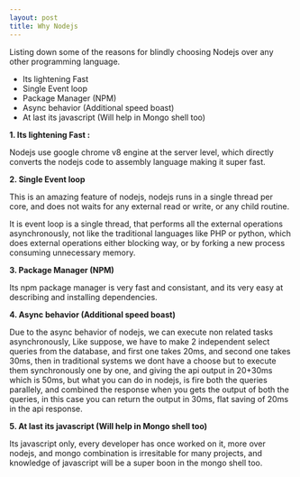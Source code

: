 ```yaml
---
layout: post
title: Why Nodejs
---
```


Listing down some of the reasons for blindly choosing Nodejs over any other programming language.

 - Its lightening Fast
 - Single Event loop
 - Package Manager (NPM)
 - Async behavior (Additional speed boast)
 - At last its javascript (Will help in Mongo shell too)


__1. Its lightening Fast :__

Nodejs use google chrome v8 engine at the server level, which directly converts the nodejs code to assembly language making it super fast.


__2. Single Event loop__

This is an amazing feature of nodejs, nodejs runs in a single thread per core, and does not waits for any external read or write, or any child routine.

It is event loop is a single thread, that performs all the external operations asynchronously, not like the traditional languages like PHP or python, which does external operations either blocking way, or by forking a new process consuming unnecessary memory.


__3. Package Manager (NPM)__

Its npm package manager is very fast and consistant, and its very easy at describing and installing dependencies.

__4. Async behavior (Additional speed boast)__

Due to the async behavior of nodejs, we can execute non related tasks asynchronously, 
Like suppose, we have to make 2 independent select queries from the database, and first one takes 20ms, and second one takes 30ms, then in traditional systems we dont have a choose but to execute them synchronously one by one, and giving the api output in 20+30ms which is 50ms, but what you can do in nodejs, is fire both the queries parallely, and combined the response when you gets the output of both the queries, in this case you can return the output in 30ms, flat saving of 20ms in the api response. 


__5. At last its javascript (Will help in Mongo shell too)__

Its javascript only, every developer has once worked on it, more over nodejs, and mongo combination is irresitable for many projects, and knowledge of javascript will be a super boon in the mongo shell too.



